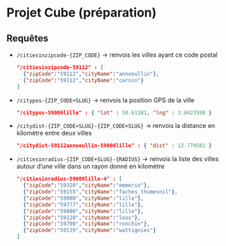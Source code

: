 # Projet Cube (préparation)
## Requêtes
- `/citiesinzipcode-{ZIP_CODE}` → renvois les villes ayant ce code postal 
  ```json
  "/citiesinzipcode-59112" : [
    {"zipCode":"59112","cityName":"annoeullin"},
    {"zipCode":"59112","cityName":"carnin"}
  ]
  ```
- `/citypos-{ZIP_CODE+SLUG}` → renvois la position GPS de la ville
  ```json
  "/citypos-59000lille" : { "lat" : 50.61381, "lng" : 3.0423598 }
  ```
- `/citydist-{ZIP_CODE+SLUG}-{ZIP_CODE+SLUG}` → renvois la distance en kilomètre entre deux villes
  ```json
  "/citydist-59112annoeullin-59000lille" : { "dist" : 12.774501 }
  ```
- `/citiesinradius-{ZIP_CODE+SLUG}-{RADIUS}` → renvois la liste des villes autour d’une ville dans un rayon donné en kilomètre
  ```json
  "/citiesinradius-59000lille-4" : [
    {"zipCode":"59320","cityName":"emmerin"},
    {"zipCode":"59155","cityName":"faches_thumesnil"},
    {"zipCode":"59000","cityName":"lille"},
    {"zipCode":"59777","cityName":"lille"},
    {"zipCode":"59800","cityName":"lille"},
    {"zipCode":"59120","cityName":"loos"},
    {"zipCode":"59790","cityName":"ronchin"},
    {"zipCode":"59139","cityName":"wattignies"}
  ]
  ```
